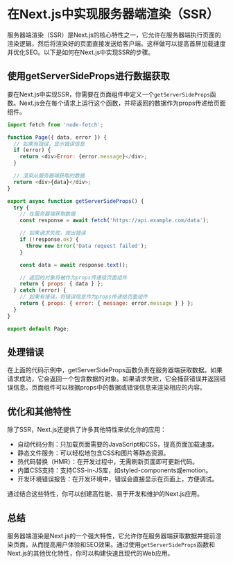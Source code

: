 # 在Next.js中实现服务器端渲染（SSR）

服务器端渲染（SSR）是Next.js的核心特性之一，它允许在服务器端执行页面的渲染逻辑，然后将渲染好的页面直接发送给客户端。这样做可以提高首屏加载速度并优化SEO。以下是如何在Next.js中实现SSR的步骤。

## 使用getServerSideProps进行数据获取

要在Next.js中实现SSR，你需要在页面组件中定义一个`getServerSideProps`函数。Next.js会在每个请求上运行这个函数，并将返回的数据作为props传递给页面组件。

```javascript
import fetch from 'node-fetch';

function Page({ data, error }) {
  // 如果有错误，显示错误信息
  if (error) {
    return <div>Error: {error.message}</div>;
  }

  // 渲染从服务器端获取的数据
  return <div>{data}</div>;
}

export async function getServerSideProps() {
  try {
    // 在服务器端获取数据
    const response = await fetch('https://api.example.com/data');

    // 如果请求失败，抛出错误
    if (!response.ok) {
      throw new Error('Data request failed');
    }

    const data = await response.text();

    // 返回的对象将被作为props传递给页面组件
    return { props: { data } };
  } catch (error) {
    // 如果有错误，将错误信息作为props传递给页面组件
    return { props: { error: { message: error.message } } };
  }
}

export default Page;
```

## 处理错误

在上面的代码示例中，getServerSideProps函数负责在服务器端获取数据。如果请求成功，它会返回一个包含数据的对象。如果请求失败，它会捕获错误并返回错误信息。页面组件可以根据props中的数据或错误信息来渲染相应的内容。

## 优化和其他特性

除了SSR，Next.js还提供了许多其他特性来优化你的应用：
- 自动代码分割：只加载页面需要的JavaScript和CSS，提高页面加载速度。
- 静态文件服务：可以轻松地包含CSS和图片等静态资源。
- 热代码替换（HMR）：在开发过程中，无需刷新页面即可更新代码。
- 内置CSS支持：支持CSS-in-JS库，如styled-components或emotion。
- 开发环境错误报告：在开发环境中，错误会直接显示在页面上，方便调试。

通过结合这些特性，你可以创建高性能、易于开发和维护的Next.js应用。

## 总结

服务器端渲染是Next.js的一个强大特性，它允许你在服务器端获取数据并提前渲染页面，从而提高用户体验和SEO效果。通过使用`getServerSideProps`函数和Next.js的其他优化特性，你可以构建快速且现代的Web应用。
